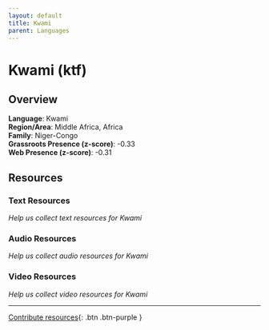 ```yaml
---
layout: default
title: Kwami
parent: Languages
---
```


# Kwami (ktf)

## Overview

**Language**: Kwami  
**Region/Area**: Middle Africa, Africa  
**Family**: Niger-Congo  
**Grassroots Presence (z-score)**: -0.33  
**Web Presence (z-score)**: -0.31  

## Resources

### Text Resources
*Help us collect text resources for Kwami*

### Audio Resources
*Help us collect audio resources for Kwami*

### Video Resources
*Help us collect video resources for Kwami*

---

[Contribute resources](https://forms.office.com/e/1SfLJx3u1r){: .btn .btn-purple }

